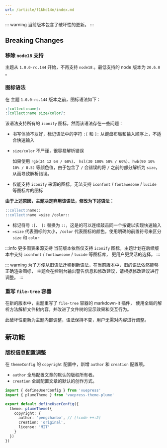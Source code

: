 ```yaml
---
url: /article/f1khd14n/index.md
---
```

::: warning 当前版本包含了破坏性的更新。
:::

## Breaking Changes

### 移除 `node18` 支持

主题从 `1.0.0-rc.144` 开始，不再支持 `node18` 。最低支持的 node 版本为 `20.6.0` 。

### 图标语法

在 主题 `1.0.0-rc.144` 版本之前，图标语法如下：

```md
:[collect:name]:
:[collect:name size/color]:
```

该语法支持所有的 `iconify` 图标，然而该语法存在一些问题：

* 书写体验不友好，标记语法中的字符 `:[` 和  `]:` 从键盘布局和输入顺序上，不适合快速输入
* `size/color` 不严谨，很容易解析错误

  如果使用 `rgb(34 12 64 / 60%)`、 `hsl(30 100% 50% / 60%)`、`hwb(90 10% 10% / 0.5)` 等颜色值，由于包含了 `/`
  会错误的将 `/` 之前的部分解析为 `size`，从而导致解析错误。
* 仅能支持 `iconify` 来源的图标，无法支持 `iconfont` / `fontawesome` / `lucide` 等图标库的图标

**由于上述原因，主题决定弃用该语法，修改为下述语法：**

```md
::collect:name::
::collect:name =size /color::
```

* 标记符号 `:[`、 `]:` 替换为 `::`，这是的可以连续敲击同一个按键以实现快速输入
* `=size` 代表图标的大小，`/color` 代表图标的颜色，使用明确的前置符号来区分 `size` 和 `color`

:::info 更多图表来源支持
当前版本依然仅支持 `iconify` 图标，主题计划在后续版本中支持 `iconfont` / `fontawesome` / `lucide` 等图标库，
更用户更灵活的选择。
:::

::: warning
为了方便从旧语法迁移到新语法，在当前版本中，旧的语法依然能够正确渲染图标，
主题会在控制台输出警告信息和修改建议，请根据修改建议进行调整。
:::

### 重写 `file-tree` 容器

在新的版本中，主题重写了 `file-tree` 容器的 markdown-it 插件，
使用全局的解析方法解析文件树内容，并改进了文件树的显示效果和交互行为。

此破坏性更新为主题内部调整，语法保持不变，用户无需对内容进行调整。

## 新功能

### 版权信息配置调整

在 `themeConfig` 的 `copyright` 配置中，新增 `author` 和 `creation` 配置项。

* `author` 全局配置文章的默认的版权所有者。
* `creation` 全局配置文章的默认的创作方式。

```ts
import { defineUserConfig } from 'vuepress'
import { plumeTheme } from 'vuepress-theme-plume'

export default defineUserConfig({
  theme: plumeTheme({
    copyright: {
      author: 'pengzhanbo', // [!code ++:2]
      creation: 'original',
      license: 'MIT'
    }
  })
})
```
